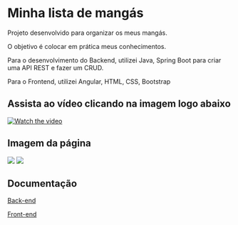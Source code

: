 # Minha lista de mangás 

Projeto desenvolvido para organizar os meus mangás.

O objetivo é colocar em prática meus conhecimentos.

Para o desenvolvimento do Backend, utilizei Java, Spring Boot para criar uma API REST e fazer um CRUD.

Para o Frontend, utilizei Angular, HTML, CSS, Bootstrap
## Assista ao vídeo clicando na imagem logo abaixo

[![Watch the video](https://i.imgur.com/StBlP45.png)](https://youtu.be/B9QqAcCkDWs)

## Imagem da página

<img src= 'https://i.imgur.com/Az81m8B.png'>

<img src= 'https://i.imgur.com/2ffUCsD.png' >

## Documentação

 [Back-end](https://github.com/CarlaCarvaLima/Minha-lista-mangas/blob/main/Documenta%C3%A7%C3%A3o%20Back-End.md)
 
 [Front-end](https://carlacarvalima.github.io/Documentacao-front-mangas/)
